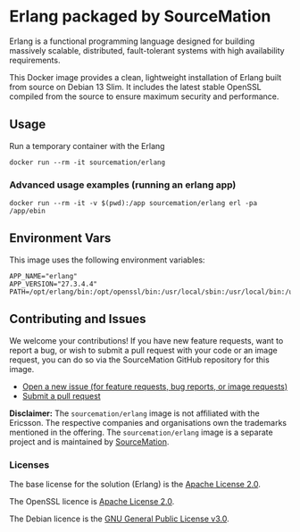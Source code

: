 # Erlang packaged by SourceMation

Erlang is a functional programming language designed for building massively
scalable, distributed, fault-tolerant systems with high availability
requirements.


This Docker image provides a clean, lightweight installation of Erlang built
from source on Debian 13 Slim. It includes the latest stable OpenSSL compiled
from the source to ensure maximum security and performance.

## Usage

Run a temporary container with the Erlang

```
docker run --rm -it sourcemation/erlang
```

### Advanced usage examples (running an erlang app)

```
docker run --rm -it -v $(pwd):/app sourcemation/erlang erl -pa /app/ebin
```

## Environment Vars

This image uses the following environment variables:

```
APP_NAME="erlang"
APP_VERSION="27.3.4.4"
PATH=/opt/erlang/bin:/opt/openssl/bin:/usr/local/sbin:/usr/local/bin:/usr/sbin:/usr/bin:/sbin:/bin
```

## Contributing and Issues

We welcome your contributions! If you have new feature requests, want to report
a bug, or wish to submit a pull request with your code or an image request, you
can do so via the SourceMation GitHub repository for this image.

- [Open a new issue (for feature requests, bug reports, or image requests)](https://github.com/SourceMation/images/issues/new/choose)
- [Submit a pull request](https://github.com/SourceMation/images/compare)


**Disclaimer:** The `sourcemation/erlang` image is not affiliated with
the Ericsson. The respective companies and
organisations own the trademarks mentioned in the offering. The
`sourcemation/erlang` image is a separate project and is maintained by
[SourceMation](https://sourcemation.com).

### Licenses

The base license for the solution (Erlang) is the
[Apache License
2.0](https://raw.githubusercontent.com/erlang/otp/refs/heads/master/LICENSE.txt).


The OpenSSL licence is [Apache License
2.0](https://raw.githubusercontent.com/openssl/openssl/refs/heads/master/LICENSE.txt).


The Debian licence is the  [GNU General Public License
v3.0](https://raw.githubusercontent.com/bibledit/debian/refs/heads/main/LICENSE).
